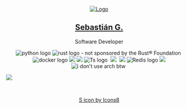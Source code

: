 <p align="center">
    <a href="http://r.gallard.me">
        <img src="https://img.icons8.com/external-others-inmotus-design/150/null/external-S-qwerty-keypad-others-inmotus-design-2.png" alt="Logo"/>  
    </a>
    <h2 align="center"><a href="https://r.gallard.me">Sebastián G.</a></h2>
    
    
  <p align="center">Software Developer</p>
  
  <p align="center">
        <img src="https://img.shields.io/badge/Python-3776AB?style=for-the-badge&logo=python&logoColor=white" alt="python logo">
        <img src="https://img.shields.io/badge/Rust-000000?style=for-the-badge&logo=rust&logoColor=white" alt="rust logo - not sponsored by the Rust® Foundation">
        <img src="https://img.shields.io/badge/Oracle-F80000?style=for-the-badge&logo=Oracle&logoColor=white" alt="">
        <img src="https://img.shields.io/badge/docker-%230db7ed.svg?style=for-the-badge&logo=docker&logoColor=white" alt="docker logo">
        <img src="https://img.shields.io/badge/HTML-239120?style=for-the-badge&logo=html5&logoColor=white" /> 
        <img src="https://img.shields.io/badge/CSS-239120?style=for-the-badge&logo=css3&logoColor=white" />
        <img src="https://img.shields.io/badge/TypeScript-007ACC?style=for-the-badge&logo=typescript&logoColor=white" alt="Ts logo">
        <img src="https://img.shields.io/badge/Java-ED8B00?style=for-the-badge&logo=openjdk&logoColor=white" alt="">
        <img src="https://img.shields.io/badge/Markdown-000000?style=for-the-badge&logo=markdown&logoColor=white" /> 
        <img src="https://img.shields.io/badge/Shell_Script-121011?style=for-the-badge&logo=gnu-bash&logoColor=white" alt="">
        <img src="https://img.shields.io/badge/MySQL-00000F?style=for-the-badge&logo=mysql&logoColor=white" /> 
        <img src="https://img.shields.io/badge/redis-%23DD0031.svg?&style=for-the-badge&logo=redis&logoColor=white" alt="Redis logo">
        <img src="https://img.shields.io/badge/Git-E34F26?style=for-the-badge&logo=git&logoColor=white" /> 
        <img src="https://img.shields.io/badge/Linux-FCC624?style=for-the-badge&logo=linux&logoColor=black" alt="i don't use arch btw">
        <img src="https://img.shields.io/badge/NeoVim-%2357A143.svg?&style=for-the-badge&logo=neovim&logoColor=white" alt="">
  </p>



![](https://i.imgur.com/waxVImv.png)

<!--    
![Snake Grid Animation](https://github.com/sbgallardo/sbgallardo/blob/public/github-grid-snake.svg)
-->

<br>
<p align="center">
    <a target="_blank" href="https://icons8.com/icon/NqljgLAsOW6P/s">S icon by Icons8</a>
</p>

